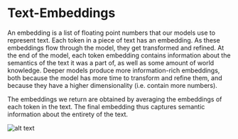# Text-Embeddings

An embedding is a list of floating point numbers that our models use to represent text. Each token in a piece of text has an embedding. As these embeddings flow through the model, they get transformed and refined. At the end of the model, each token embedding contains information about the semantics of the text it was a part of, as well as some amount of world knowledge. Deeper models produce more information-rich embeddings, both because the model has more time to transform and refine them, and because they have a higher dimensionality (i.e. contain more numbers).

The embeddings we return are obtained by averaging the embeddings of each token in the text. The final embedding thus captures semantic information about the entirety of the text.

![alt text](./embeddings.png)

